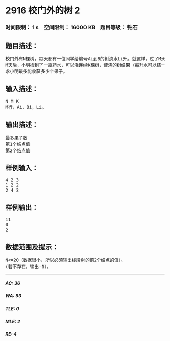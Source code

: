 # 2916 校门外的树 2   
### 时间限制： 1 s&nbsp;&nbsp;&nbsp;&nbsp;空间限制： 16000 KB&nbsp;&nbsp;&nbsp;&nbsp;题目等级： 钻石  
## 题目描述：  

<pre>
校门外有N棵树，每天都有一位同学给编号Ai到B的树浇水Li升。就这样，过了M天。
M天后，小明捡到了一瓶药水，可以浇连续K棵树，使浇的树结果（每升水可以结一个果子）。
求小明最多能收获多少个果子。
</pre>
  
  
## 输入描述：  

<pre>
N M K
M行，Ai，Bi，Li。
</pre>
  
  
## 输出描述：  

<pre>
最多果子数
第1个结点值
第2个结点值
</pre>
  
  
## 样例输入：  

<pre>
4 2 3
1 2 2
2 4 3
</pre>
  
  
## 样例输出：  

<pre>
11
0
2
</pre>
  
  
## 数据范围及提示：  

<pre>
N<=20（数据很小，所以必须输出线段树的前2个结点的值）。
(若不存在，输出-1）。
</pre>
  
  
***  

##### AC: 36  
##### WA: 93  
##### TLE: 0  
##### MLE: 2  
##### RE: 4  
